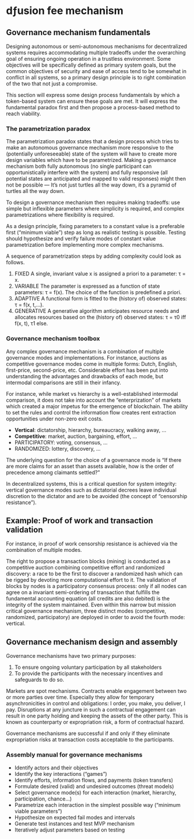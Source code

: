 # dƒusion fee mechanism

## Governance mechanism fundamentals

Designing autonomous or semi-autonomous mechanisms for decentralized systems requires accommodating multiple tradeoffs under the overarching goal of ensuring ongoing operation in a trustless environment. Some objectives will be specifically defined as primary system goals, but the common objectives of security and ease of access tend to be somewhat in conflict in all systems, so a primary design principle is to right combination of the two that not just a compromise.

This section will express some design process fundamentals by which a token-based system can ensure these goals are met. It will express the fundamental paradox first and then propose a process-based method to reach viability.

### The parametrization paradox

The parametrization paradox states that a design process which tries to make an autonomous governance mechanism more responsive to the (potentially unforeseeable) state of the system will have to create more design variables which have to be parametrized. Making a governance mechanism both fully autonomous (no single participant can opportunistically interfere with the system) and fully responsive (all potential states are anticipated and mapped to valid responses) might then not be possible — It’s not just turtles all the way down, it’s a pyramid of turtles all the way down.

To design a governance mechanism then requires making tradeoffs: use simple but inflexible parameters where simplicity is required, and complex parametrizations where flexibility is required.

As a design principle, fixing parameters to a constant value is a preferable first (“minimum viable”) step as long as realistic testing is possible. Testing should hypothesize and verify failure modes of constant value parametrization before implementing more complex mechanisms.

A sequence of parametrization steps by adding complexity could look as follows. 

1. FIXED A single, invariant value x is assigned a priori to a parameter: τ = x.
2. VARIABLE The parameter is expressed as a function of state parameters: τ = f(x). The choice of the function is predefined a priori.
3. ADAPTIVE A functional form is fitted to the (history of) observed states: τ = f(x, t,...). 
4. GENERATIVE A generative algorithm anticipates resource needs and allocates resources based on the (history of) observed states: τ = τ0 iff f(x, t), τ1 else.

### Governance mechanism toolbox

Any complex governance mechanism is a combination of multiple governance modes and implementations. For instance, auctions as competitive governance modes come in multiple forms: Dutch, English, first-price, second-price, etc. Considerable effort has been put into understanding the advantages and drawbacks of each mode, but intermodal comparisons are still in their infancy.

For instance, while market vs hierarchy is a well-established intermodal comparison, it does not take into account the “enterprization” of markets which created a major impetus for the emergence of blockchain. The ability to set the rules and control the information flow creates rent extraction opportunities under non-zero exit costs.

-	**Vertical**: dictatorship, hierarchy, bureaucracy, walking away, …
-	**Competitive**: market, auction, bargaining, effort, …
-	PARTICIPATORY: voting, consensus, ...
-	RANDOMIZED: lottery, discovery, ...

The underlying question for the choice of a governance mode is “If there are more claims for an asset than assets available, how is the order of precedence among claimants settled?” 

In decentralized systems, this is a critical question for system integrity: vertical governance modes such as dictatorial decrees leave individual discretion to the dictator and are to be avoided (the concept of “censorship resistance”). 

## Example: Proof of work and transaction validation

For instance, in proof of work censorship resistance is achieved via the combination of multiple modes. 

The right to propose a transaction blocks (mining) is conducted as a competitive auction combining competitive effort and randomized discovery: a race to be the first to discover a randomized hash which can be rigged by devoting more computational effort to it. 
The validation of blocks by nodes is a participatory consensus process: only if all nodes can agree on a invariant semi-ordering of transaction that fulfills the fundamental accounting equation (all credits are also debited) is the integrity of the system maintained. 
Even within this narrow but mission critical governance mechanism, three distinct modes (competitive, randomized, participatory) are deployed in order to avoid the fourth mode: vertical. 

## Governance mechanism design and assembly

Governance mechanisms have two primary purposes:

1. To ensure ongoing voluntary participation by all stakeholders
2. To provide the participants with the necessary incentives and safeguards to do so.

Markets are spot mechanisms. Contracts enable engagement between two or more parties over time. Especially they allow for temporary asynchronicities in control and obligations: I order, you make, you deliver, I pay. Disruptions at any juncture in such a contractual engagement can result in one party holding and keeping the assets of the other party. This is known as counterparty or expropriation risk, a form of contractual hazard.

Governance mechanisms are successful if and only if they eliminate expropriation risks at transaction costs acceptable to the participants.

### Assembly manual for governance mechanisms

-	Identify actors and their objectives
-	Identify the key interactions (“games”) 
-	Identify efforts, information flows, and payments (token transfers)
-	Formulate desired (valid) and undesired outcomes (threat models)
-	Select governance mode(s) for each interaction (market, hierarchy, participation, chance…)
-	Parametrize each interaction in the simplest possible way (“minimum viable parameters”)
-	Hypothesize on expected fail modes and intervals
-	Generate test instances and test MVP mechanism
-	Iteratively adjust parameters based on testing
